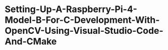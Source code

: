 # Setting-Up-A-Raspberry-Pi-4-Model-B-For-C-Development-With-OpenCV-Using-Visual-Studio-Code-And-CMake